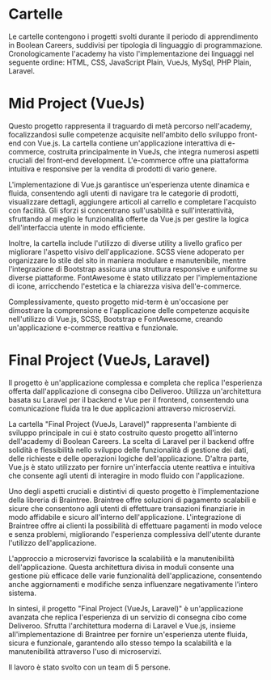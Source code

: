 # Cartelle

Le cartelle contengono i progetti svolti durante il periodo di apprendimento in Boolean Careers, suddivisi per tipologia di linguaggio di programmazione. Cronologicamente l'academy ha visto l'implementazione dei linguaggi nel seguente ordine: HTML, CSS, JavaScript Plain, VueJs, MySql, PHP Plain, Laravel.

# Mid Project (VueJs)

Questo progetto rappresenta il traguardo di metà percorso nell'academy, focalizzandosi sulle competenze acquisite nell'ambito dello sviluppo front-end con Vue.js. La cartella contiene un'applicazione interattiva di e-commerce, costruita principalmente in VueJs, che integra numerosi aspetti cruciali del front-end development. L'e-commerce offre una piattaforma intuitiva e responsive per la vendita di prodotti di vario genere.

L'implementazione di Vue.js garantisce un'esperienza utente dinamica e fluida, consentendo agli utenti di navigare tra le categorie di prodotti, visualizzare dettagli, aggiungere articoli al carrello e completare l'acquisto con facilità. Gli sforzi si concentrano sull'usabilità e sull'interattività, sfruttando al meglio le funzionalità offerte da Vue.js per gestire la logica dell'interfaccia utente in modo efficiente.

Inoltre, la cartella include l'utilizzo di diverse utility a livello grafico per migliorare l'aspetto visivo dell'applicazione. SCSS viene adoperato per organizzare lo stile del sito in maniera modulare e manutenibile, mentre l'integrazione di Bootstrap assicura una struttura responsive e uniforme su diverse piattaforme. FontAwesome è stato utilizzato per l'implementazione di icone, arricchendo l'estetica e la chiarezza visiva dell'e-commerce.

Complessivamente, questo progetto mid-term è un'occasione per dimostrare la comprensione e l'applicazione delle competenze acquisite nell'utilizzo di Vue.js, SCSS, Bootstrap e FontAwesome, creando un'applicazione e-commerce reattiva e funzionale.

# Final Project (VueJs, Laravel)

Il progetto è un'applicazione complessa e completa che replica l'esperienza offerta dall'applicazione di consegna cibo Deliveroo. Utilizza un'architettura basata su Laravel per il backend e Vue per il frontend, consentendo una comunicazione fluida tra le due applicazioni attraverso microservizi.

La cartella "Final Project (VueJs, Laravel)" rappresenta l'ambiente di sviluppo principale in cui è stato costruito questo progetto all'interno dell'academy di Boolean Careers. La scelta di Laravel per il backend offre solidità e flessibilità nello sviluppo delle funzionalità di gestione dei dati, delle richieste e delle operazioni logiche dell'applicazione. D'altra parte, Vue.js è stato utilizzato per fornire un'interfaccia utente reattiva e intuitiva che consente agli utenti di interagire in modo fluido con l'applicazione.

Uno degli aspetti cruciali e distintivi di questo progetto è l'implementazione della libreria di Braintree. Braintree offre soluzioni di pagamento scalabili e sicure che consentono agli utenti di effettuare transazioni finanziarie in modo affidabile e sicuro all'interno dell'applicazione. L'integrazione di Braintree offre ai clienti la possibilità di effettuare pagamenti in modo veloce e senza problemi, migliorando l'esperienza complessiva dell'utente durante l'utilizzo dell'applicazione.

L'approccio a microservizi favorisce la scalabilità e la manutenibilità dell'applicazione. Questa architettura divisa in moduli consente una gestione più efficace delle varie funzionalità dell'applicazione, consentendo anche aggiornamenti e modifiche senza influenzare negativamente l'intero sistema.

In sintesi, il progetto "Final Project (VueJs, Laravel)" è un'applicazione avanzata che replica l'esperienza di un servizio di consegna cibo come Deliveroo. Sfrutta l'architettura moderna di Laravel e Vue.js, insieme all'implementazione di Braintree per fornire un'esperienza utente fluida, sicura e funzionale, garantendo allo stesso tempo la scalabilità e la manutenibilità attraverso l'uso di microservizi.

Il lavoro è stato svolto con un team di 5 persone.
